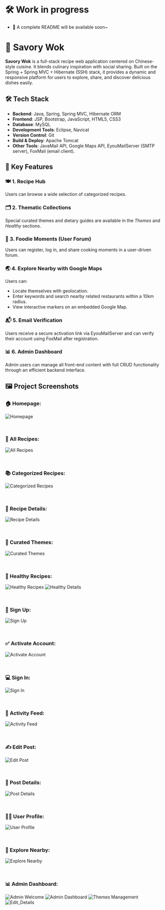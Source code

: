 # 🛠️ Work in progress </br>
+ 📝 A complete README will be available soon~

# 🍳 Savory Wok

**Savory Wok** is a full-stack recipe web application centered on Chinese-style cuisine. It blends culinary inspiration with social sharing. Built on the Spring + Spring MVC + Hibernate (SSH) stack, it provides a dynamic and responsive platform for users to explore, share, and discover delicious dishes easily.

## 🛠️ Tech Stack

- **Backend**: Java, Spring, Spring MVC, Hibernate ORM
- **Frontend**: JSP, Bootstrap, JavaScript, HTML5, CSS3
- **Database**: MySQL
- **Development Tools**: Eclipse, Navicat
- **Version Control**: Git
- **Build & Deploy**: Apache Tomcat
- **Other Tools**: JavaMail API, Google Maps API, EyouMailServer (SMTP server), FoxMail (email client).

## 🌟 Key Features

### 🍽️ 1. Recipe Hub
Users can browse a wide selection of categorized recipes.

### 🗂️ 2. Thematic Collections
Special curated themes and dietary guides are available in the *Themes* and *Healthy* sections.

### 🤳 3. Foodie Moments (User Forum)
Users can register, log in, and share cooking moments in a user-driven forum.

### 🌏 4. Explore Nearby with Google Maps
Users can:
- Locate themselves with geolocation.
- Enter keywords and search nearby related restaurants within a 10km radius.
- View interactive markers on an embedded Google Map.

### 📬 5. Email Verification
Users receive a secure activation link via EyouMailServer and can verify their account using FoxMail after registration.

### 📊 6. Admin Dashboard
Admin users can manage all front-end content with full CRUD functionality through an efficient backend interface.

## 🖼️ Project Screenshots
### 🏠 Homepage:
![Homepage](https://github.com/ChenXiang96/savory-wok-recipe-website/blob/master/Readme-Images/HomePage.png?raw=true)

<br>

### 🥘 All Recipes:
![All Recipes](https://github.com/ChenXiang96/savory-wok-recipe-website/blob/master/Readme-Images/All_Recipes.png?raw=true)

<br>

### 📚 Categorized Recipes:
![Categorized Recipes](https://github.com/ChenXiang96/savory-wok-recipe-website/blob/master/Readme-Images/Categorized_Recipes.jpg?raw=true)

<br>

### 🍲 Recipe Details:
![Recipe Details](https://github.com/ChenXiang96/savory-wok-recipe-website/blob/master/Readme-Images/Recipe_Details.png?raw=true)

<br>

### 🧺 Curated Themes:
![Curated Themes](https://github.com/ChenXiang96/savory-wok-recipe-website/blob/master/Readme-Images/Themes.png?raw=true)

<br>

### 🥑 Healthy Recipes:
![Healthy Recipes](https://github.com/ChenXiang96/savory-wok-recipe-website/blob/master/Readme-Images/Healthy.png?raw=true)
![Healthy Details](https://github.com/ChenXiang96/savory-wok-recipe-website/blob/master/Readme-Images/Healthy_Details.png?raw=true)

<br>

### 📝 Sign Up:
![Sign Up](https://github.com/ChenXiang96/savory-wok-recipe-website/blob/master/Readme-Images/SignUp.png?raw=true)

<br>

### ✅ Activate Account:
![Activate Account](https://github.com/ChenXiang96/savory-wok-recipe-website/blob/master/Readme-Images/Account_Activation.jpg?raw=true)

<br>

### 💻 Sign In:
![Sign In](https://github.com/ChenXiang96/savory-wok-recipe-website/blob/master/Readme-Images/SignIn.png?raw=true)

<br>

### 📱 Activity Feed:
![Activity Feed](https://github.com/ChenXiang96/savory-wok-recipe-website/blob/master/Readme-Images/Moments.png?raw=true)

<br>

### ✍️ Edit Post:
![Edit Post](https://github.com/ChenXiang96/savory-wok-recipe-website/blob/master/Readme-Images/Edit_Post.png?raw=true)

<br>

### 📑 Post Details:
![Post Details](https://github.com/ChenXiang96/savory-wok-recipe-website/blob/master/Readme-Images/Moment_Details.png?raw=true)

<br>

### 🧑‍💼 User Profile:
![User Profile](https://github.com/ChenXiang96/savory-wok-recipe-website/blob/master/Readme-Images/Personal_Profile.png?raw=true)

<br>

### 📍 Explore Nearby:
![Explore Nearby](https://github.com/ChenXiang96/savory-wok-recipe-website/blob/master/Readme-Images/Explore.png?raw=true)

<br>

### 📊 Admin Dashboard:
![Admin Welcome](https://github.com/ChenXiang96/savory-wok-recipe-website/blob/master/Readme-Images/Admin_Welcome.png?raw=true)
![Admin Dashboard](https://github.com/ChenXiang96/savory-wok-recipe-website/blob/master/Readme-Images/Admin_Panel.png?raw=true)
![Themes Management](https://github.com/ChenXiang96/savory-wok-recipe-website/blob/master/Readme-Images/Admin_Topic.png?raw=true)
![Edit_Details](https://github.com/ChenXiang96/savory-wok-recipe-website/blob/master/Readme-Images/Admin_Edit.png?raw=true)
